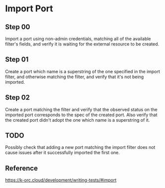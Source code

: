 # Import Port

## Step 00

Import a port using non-admin credentials, matching all of the available filter's fields, and verify it is waiting for the external resource to be created.

## Step 01

Create a port which name is a superstring of the one specified in the import filter, and otherwise matching the filter, and verify that it's not being imported.

## Step 02

Create a port matching the filter and verify that the observed status on the imported port corresponds to the spec of the created port.
Also verify that the created port didn't adopt the one which name is a superstring of it.

## TODO

Possibly check that adding a new port matching the import filter does not cause issues after it successfully imported the first one.

## Reference

https://k-orc.cloud/development/writing-tests/#import
